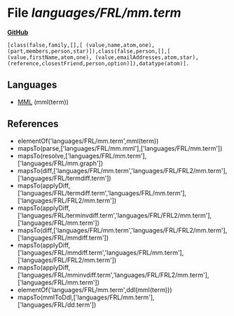 # File _languages/FRL/mm.term_
**[GitHub](https://github.com/softlang/yas/blob/master/languages/FRL/mm.term)**
```
[class(false,family,[],[ (value,name,atom,one), (part,members,person,star)]),class(false,person,[],[ (value,firstName,atom,one), (value,emailAddresses,atom,star), (reference,closestFriend,person,option)]),datatype(atom)].
```

## Languages
* [MML](../languages/MML.md) (mml(term))

## References
* elementOf('languages/FRL/mm.term',mml(term))
* mapsTo(parse,['languages/FRL/mm.mml'],['languages/FRL/mm.term'])
* mapsTo(resolve,['languages/FRL/mm.term'],['languages/FRL/mm.graph'])
* mapsTo(diff,['languages/FRL/mm.term','languages/FRL/FRL2/mm.term'],['languages/FRL/termdiff.term'])
* mapsTo(applyDiff,['languages/FRL/termdiff.term','languages/FRL/mm.term'],['languages/FRL/FRL2/mm.term'])
* mapsTo(applyDiff,['languages/FRL/terminvdiff.term','languages/FRL/FRL2/mm.term'],['languages/FRL/mm.term'])
* mapsTo(diff,['languages/FRL/mm.term','languages/FRL/FRL2/mm.term'],['languages/FRL/mmdiff.term'])
* mapsTo(applyDiff,['languages/FRL/mmdiff.term','languages/FRL/mm.term'],['languages/FRL/FRL2/mm.term'])
* mapsTo(applyDiff,['languages/FRL/mminvdiff.term','languages/FRL/FRL2/mm.term'],['languages/FRL/mm.term'])
* elementOf('languages/FRL/mm.term',ddl(mml(term)))
* mapsTo(mmlToDdl,['languages/FRL/mm.term'],['languages/FRL/dd.term'])
